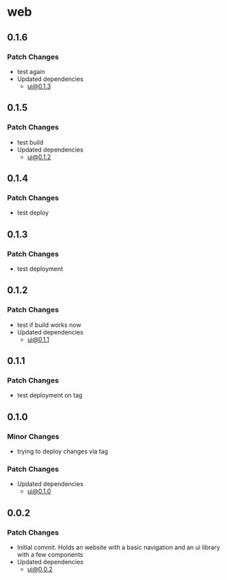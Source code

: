 # web

## 0.1.6

### Patch Changes

- test again
- Updated dependencies
  - ui@0.1.3

## 0.1.5

### Patch Changes

- test build
- Updated dependencies
  - ui@0.1.2

## 0.1.4

### Patch Changes

- test deploy

## 0.1.3

### Patch Changes

- test deployment

## 0.1.2

### Patch Changes

- test if build works now
- Updated dependencies
  - ui@0.1.1

## 0.1.1

### Patch Changes

- test deployment on tag

## 0.1.0

### Minor Changes

- trying to deploy changes via tag

### Patch Changes

- Updated dependencies
  - ui@0.1.0

## 0.0.2

### Patch Changes

- Initial commit. Holds an website with a basic navigation and an ui library with a few components
- Updated dependencies
  - ui@0.0.2

